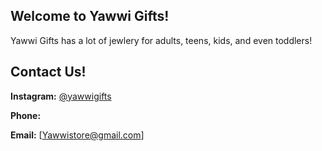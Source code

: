 ## Welcome to Yawwi Gifts!
Yawwi Gifts has a lot of jewlery for adults, teens, kids, and even toddlers!


## Contact Us! 

**Instagram:** [@yawwigifts](https://www.instagram.com/yawwigifts/)

**Phone:** 

**Email:** [Yawwistore@gmail.com]



